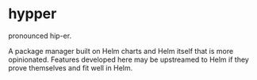 # hypper

pronounced hip-er.

A package manager built on Helm charts and Helm itself that is more opinionated. Features developed here may be upstreamed to Helm if they prove themselves and fit well in Helm.
